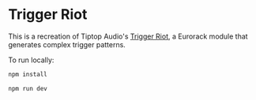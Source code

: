 # Trigger Riot

This is a recreation of Tiptop Audio's  [Trigger Riot](https://tiptopaudio.com/trigger-riot/), a Eurorack module that
generates complex trigger patterns.

To run locally: 
```bash
npm install 

npm run dev
```